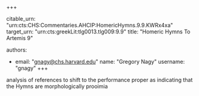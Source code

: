 +++


citable_urn: "urn:cts:CHS:Commentaries.AHCIP:HomericHymns.9.9.KWRx4xa"
target_urn: "urn:cts:greekLit:tlg0013.tlg009:9.9"
title: "Homeric Hymns To Artemis 9"

authors:
- email: "gnagy@chs.harvard.edu"
  name: "Gregory Nagy"
  username: "gnagy"
+++

<p>analysis of references to shift to the performance proper as indicating that the Hymns are morphologically prooimia</p>